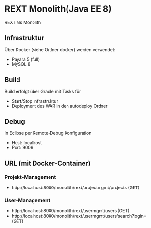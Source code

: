 # REXT Monolith(Java EE 8)
REXT als Monolith

## Infrastruktur
Über Docker (siehe Ordner docker) werden verwendet:
- Payara 5 (full)
- MySQL 8

## Build
Build erfolgt über Gradle mit Tasks für
- Start/Stop Infrastruktur
- Deployment des WAR in den autodeploy Ordner

## Debug
In Eclipse per Remote-Debug Konfiguration
- Host: localhost
- Port: 9009

## URL (mit Docker-Container)
### Projekt-Management
- http://localhost:8080/monolith/rext/projectmgmt/projects (GET)

### User-Management
- http://localhost:8080/monolith/rext/usermgmt/users (GET)
- http://localhost:8080/monolith/rext/usermgmt/users/search?login=<value> (GET)

